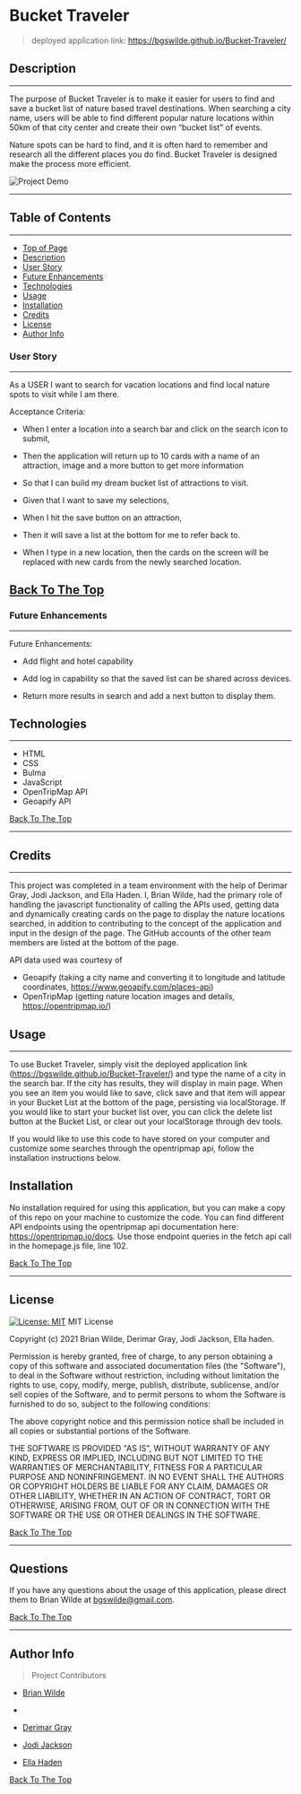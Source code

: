 # Bucket Traveler
>  deployed application link: https://bgswilde.github.io/Bucket-Traveler/

## Description
---
The purpose of Bucket Traveler is to make it easier for users to find and save a bucket list of nature based travel destinations.  When searching a city name, users will be able to find different popular nature locations within 50km of that city center and create their own “bucket list” of events.

Nature spots can be hard to find, and it is often hard to remember and research all the different places you do find. Bucket Traveler is designed make the process more efficient.

![Project Demo](./assets/images/demo.gif)

---
## Table of Contents
---
- [Top of Page](#bucket-traveler)
- [Description](#description)
- [User Story](#user-story)
- [Future Enhancements](#future-enhacements)
- [Technologies](#technologies)
- [Usage](#usage)
- [Installation](#installation)
- [Credits](#credits)
- [License](#license)
- [Author Info](#author-info)


### User Story
---
As a USER I want to search for vacation locations and find local nature spots to visit while I am there.

Acceptance Criteria:

- When I enter a location into a search bar and click on the search icon to submit,

- Then the application will return up to 10 cards with a name of an attraction, image and a more button to get more information  

- So that I can build my dream bucket list of attractions to visit.

- Given that I want to save my selections,

- When I hit the save button on an attraction,

- Then it will save a list at the bottom for me to refer back to.

- When I type in a new location, then the cards on the screen will be replaced with new cards from the newly searched location.

[Back To The Top](#bucket-traveler)
---

### Future Enhancements
---
Future Enhancements:

- Add flight and hotel capability 

- Add log in capability so that the saved list can be shared across devices.

- Return more results in search and add a next button to display them.



## Technologies
---
- HTML
- CSS
- Bulma
- JavaScript
- OpenTripMap API
- Geoapify API

[Back To The Top](#bucket-traveler)

---

## Credits

---
This project was completed in a team environment with the help of Derimar Gray, Jodi Jackson, and Ella Haden. I, Brian Wilde, had the primary role of handling the javascript functionality of calling the APIs used, getting data and dynamically creating cards on the page to display the nature locations searched, in addition to contributing to the concept of the application and input in the design of the page. The GitHub accounts of the other team members are listed at the bottom of the page.

API data used was courtesy of 
- Geoapify (taking a city name and converting it to longitude and latitude coordinates, https://www.geoapify.com/places-api)
- OpenTripMap (getting nature location images and details, https://opentripmap.io/)


## Usage

---

To use Bucket Traveler, simply visit the deployed application link (https://bgswilde.github.io/Bucket-Traveler/) and type the name of a city in the search bar. If the city has results, they will display in main page. When you see an item you would like to save, click save and that item will appear in your Bucket List at the bottom of the page, persisting via localStorage. If you would like to start your bucket list over, you can click the delete list button at the Bucket List, or clear out your localStorage through dev tools.

If you would like to use this code to have stored on your computer and customize some searches through the opentripmap api, follow the installation instructions below.

## Installation

No installation required for using this application, but you can make a copy of this repo on your machine to customize the code. You can find different API endpoints using the opentripmap api documentation here: https://opentripmap.io/docs. Use those endpoint queries in the fetch api call in the homepage.js file, line 102.


[Back To The Top](#bucket-traveler)

---

## License
[![License: MIT](https://img.shields.io/badge/License-MIT-yellow.svg)](https://opensource.org/licenses/MIT)
MIT License

Copyright (c) 2021 Brian Wilde,  Derimar Gray, Jodi Jackson, Ella haden.

Permission is hereby granted, free of charge, to any person obtaining a copy
of this software and associated documentation files (the "Software"), to deal
in the Software without restriction, including without limitation the rights
to use, copy, modify, merge, publish, distribute, sublicense, and/or sell
copies of the Software, and to permit persons to whom the Software is
furnished to do so, subject to the following conditions:

The above copyright notice and this permission notice shall be included in all
copies or substantial portions of the Software.

THE SOFTWARE IS PROVIDED "AS IS", WITHOUT WARRANTY OF ANY KIND, EXPRESS OR
IMPLIED, INCLUDING BUT NOT LIMITED TO THE WARRANTIES OF MERCHANTABILITY,
FITNESS FOR A PARTICULAR PURPOSE AND NONINFRINGEMENT. IN NO EVENT SHALL THE
AUTHORS OR COPYRIGHT HOLDERS BE LIABLE FOR ANY CLAIM, DAMAGES OR OTHER
LIABILITY, WHETHER IN AN ACTION OF CONTRACT, TORT OR OTHERWISE, ARISING FROM,
OUT OF OR IN CONNECTION WITH THE SOFTWARE OR THE USE OR OTHER DEALINGS IN THE
SOFTWARE.

[Back To The Top](#bucket-traveler)

---

## Questions
If you have any questions about the usage of this application, please direct them to Brian Wilde at bgswilde@gmail.com.

[Back To The Top](#bucket-traveler)

---
## Author Info

>Project Contributors

- [Brian Wilde](https://github.com/bgswilde)
- 
- [Derimar Gray](https://github.com/Derimarg)

- [Jodi Jackson](https://github.com/Jodi-Jackson)

- [Ella Haden](https://github.com/hadenella)

[Back To The Top](#bucket-traveler)
